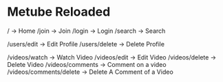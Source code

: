 # Metube Reloaded



/ -> Home
/join -> Join
/login -> Login
/search -> Search


/users/edit -> Edit Profile
/users/delete -> Delete Profile


/videos/watch -> Watch Video
/videos/edit -> Edit Video
/videos/delete -> Delete Video
/videos/comments -> Comment on a video
/videos/comments/delete -> Delete A Comment of a Video
